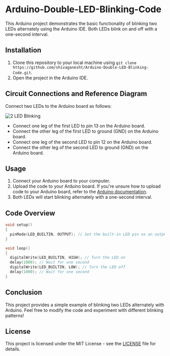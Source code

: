 # Arduino-Double-LED-Blinking-Code


This Arduino project demonstrates the basic functionality of blinking two LEDs alternately using the Arduino IDE. Both LEDs blink on and off with a one-second interval.

## Installation

1. Clone this repository to your local machine using `git clone https://github.com/shivaganesht/Arduino-Double-LED-Blinking-Code.git`.
2. Open the project in the Arduino IDE.

## Circuit Connections and Reference Diagram

Connect two LEDs to the Arduino board as follows:

![2 LED Blinking](https://github.com/shivaganesht/Arduino-Double-LED-Blinking-Code/assets/69391183/2b6f059c-6afd-4dfd-b12e-5a29688eabe1)

- Connect one leg of the first LED to pin 13 on the Arduino board.
- Connect the other leg of the first LED to ground (GND) on the Arduino board.
- Connect one leg of the second LED to pin 12 on the Arduino board.
- Connect the other leg of the second LED to ground (GND) on the Arduino board.

## Usage

1. Connect your Arduino board to your computer.
2. Upload the code to your Arduino board. If you're unsure how to upload code to your Arduino board, refer to the [Arduino documentation](https://www.arduino.cc/en/Guide/HomePage).
3. Both LEDs will start blinking alternately with a one-second interval.

## Code Overview

```cpp
void setup()
{
  pinMode(LED_BUILTIN, OUTPUT); // Set the built-in LED pin as an output
}

void loop()
{
  digitalWrite(LED_BUILTIN, HIGH); // Turn the LED on
  delay(1000); // Wait for one second
  digitalWrite(LED_BUILTIN, LOW); // Turn the LED off
  delay(1000); // Wait for one second
}
```

## Conclusion

This project provides a simple example of blinking two LEDs alternately with Arduino. Feel free to modify the code and experiment with different blinking patterns!

## License

This project is licensed under the MIT License - see the [LICENSE](LICENSE) file for details.
